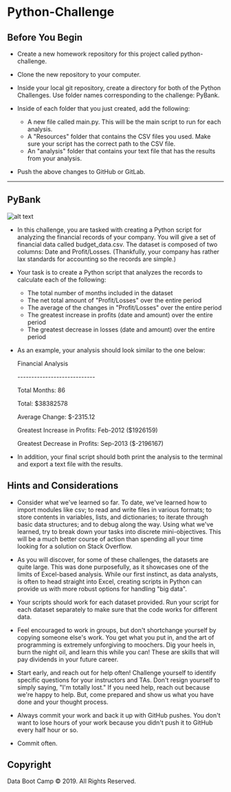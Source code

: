 # Python-Challenge

## Before You Begin


- Create a new homework repository for this project called python-challenge.


- Clone the new repository to your computer.


- Inside your local git repository, create a directory for both of the  Python Challenges. Use folder names corresponding to the challenge: PyBank.


- Inside of each folder that you just created, add the following:

   - A new file called main.py. This will be the main script to run for each analysis.
   - A "Resources" folder that contains the CSV files you used. Make sure your script has the correct path to the CSV file.
   - An "analysis" folder that contains your text file that has the results from your analysis.


- Push the above changes to GitHub or GitLab.

------------------------------------------------

## PyBank

![alt text][logo]

[logo]: https://www.otava.com/wp-content/uploads/data_money_82831320.jpg


- In this challenge, you are tasked with creating a Python script for analyzing the financial records of your company. You will give a set of financial data called budget_data.csv. The dataset is composed of two columns: Date and Profit/Losses. (Thankfully, your company has rather lax standards for accounting so the records are simple.)


- Your task is to create a Python script that analyzes the records to calculate each of the following:

   - The total number of months included in the dataset
   - The net total amount of "Profit/Losses" over the entire period
   - The average of the changes in "Profit/Losses" over the entire period
   - The greatest increase in profits (date and amount) over the entire period
   - The greatest decrease in losses (date and amount) over the entire period


- As an example, your analysis should look similar to the one below:

   Financial Analysis                                    

   *----------------------------*                        

   Total Months: 86                                      

   Total: $38382578                                      

   Average  Change: $-2315.12                            

   Greatest Increase in Profits: Feb-2012 ($1926159)        

   Greatest Decrease in Profits: Sep-2013 ($-2196167)    


- In addition, your final script should both print the analysis to the terminal and export a text file with the results.



## Hints and Considerations


- Consider what we've learned so far. To date, we've learned how to import modules like csv; to read and write files in various formats; to store contents in variables, lists, and dictionaries; to iterate through basic data structures; and to debug along the way. Using what we've learned, try to break down your tasks into discrete mini-objectives. This will be a much better course of action than spending all your time looking for a solution on Stack Overflow.


- As you will discover, for some of these challenges, the datasets are quite large. This was done purposefully, as it showcases one of the limits of Excel-based analysis. While our first instinct, as data analysts, is often to head straight into Excel, creating scripts in Python can provide us with more robust options for handling "big data".


- Your scripts should work for each dataset provided. Run your script for each dataset separately to make sure that the code works for different data.


- Feel encouraged to work in groups, but don't shortchange yourself by copying someone else's work. You get what you put in, and the art of programming is extremely unforgiving to moochers. Dig your heels in, burn the night oil, and learn this while you can! These are skills that will pay dividends in your future career.


- Start early, and reach out for help often! Challenge yourself to identify specific questions for your instructors and TAs. Don't resign yourself to simply saying, "I'm totally lost." If you need help, reach out because we're happy to help. But, come prepared and show us what you have done and your thought process.


- Always commit your work and back it up with GitHub pushes. You don't want to lose hours of your work because you didn't push it to GitHub every half hour or so.


- Commit often.


## Copyright

Data Boot Camp © 2019. All Rights Reserved.
